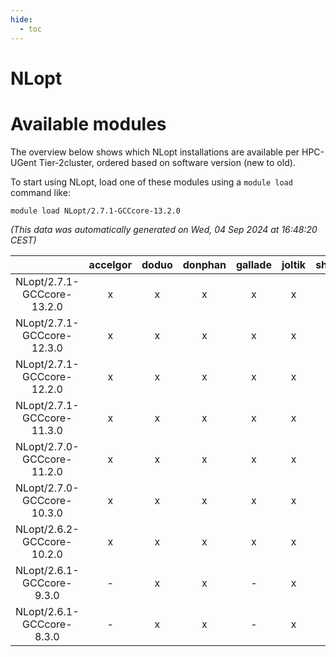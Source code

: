 ```yaml
---
hide:
  - toc
---
```


NLopt
=====

# Available modules


The overview below shows which NLopt installations are available per HPC-UGent Tier-2cluster, ordered based on software version (new to old).

To start using NLopt, load one of these modules using a `module load` command like:

```shell
module load NLopt/2.7.1-GCCcore-13.2.0
```

*(This data was automatically generated on Wed, 04 Sep 2024 at 16:48:20 CEST)*  

| |accelgor|doduo|donphan|gallade|joltik|shinx|skitty|
| :---: | :---: | :---: | :---: | :---: | :---: | :---: | :---: |
|NLopt/2.7.1-GCCcore-13.2.0|x|x|x|x|x|x|x|
|NLopt/2.7.1-GCCcore-12.3.0|x|x|x|x|x|x|x|
|NLopt/2.7.1-GCCcore-12.2.0|x|x|x|x|x|x|x|
|NLopt/2.7.1-GCCcore-11.3.0|x|x|x|x|x|-|x|
|NLopt/2.7.0-GCCcore-11.2.0|x|x|x|x|x|-|x|
|NLopt/2.7.0-GCCcore-10.3.0|x|x|x|x|x|-|x|
|NLopt/2.6.2-GCCcore-10.2.0|x|x|x|x|x|-|x|
|NLopt/2.6.1-GCCcore-9.3.0|-|x|x|-|x|-|x|
|NLopt/2.6.1-GCCcore-8.3.0|-|x|x|-|x|-|x|
